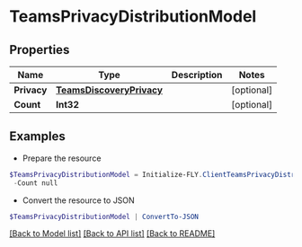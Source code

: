 # TeamsPrivacyDistributionModel
## Properties

Name | Type | Description | Notes
------------ | ------------- | ------------- | -------------
**Privacy** | [**TeamsDiscoveryPrivacy**](TeamsDiscoveryPrivacy.md) |  | [optional] 
**Count** | **Int32** |  | [optional] 

## Examples

- Prepare the resource
```powershell
$TeamsPrivacyDistributionModel = Initialize-FLY.ClientTeamsPrivacyDistributionModel  -Privacy null `
 -Count null
```

- Convert the resource to JSON
```powershell
$TeamsPrivacyDistributionModel | ConvertTo-JSON
```

[[Back to Model list]](../README.md#documentation-for-models) [[Back to API list]](../README.md#documentation-for-api-endpoints) [[Back to README]](../README.md)

